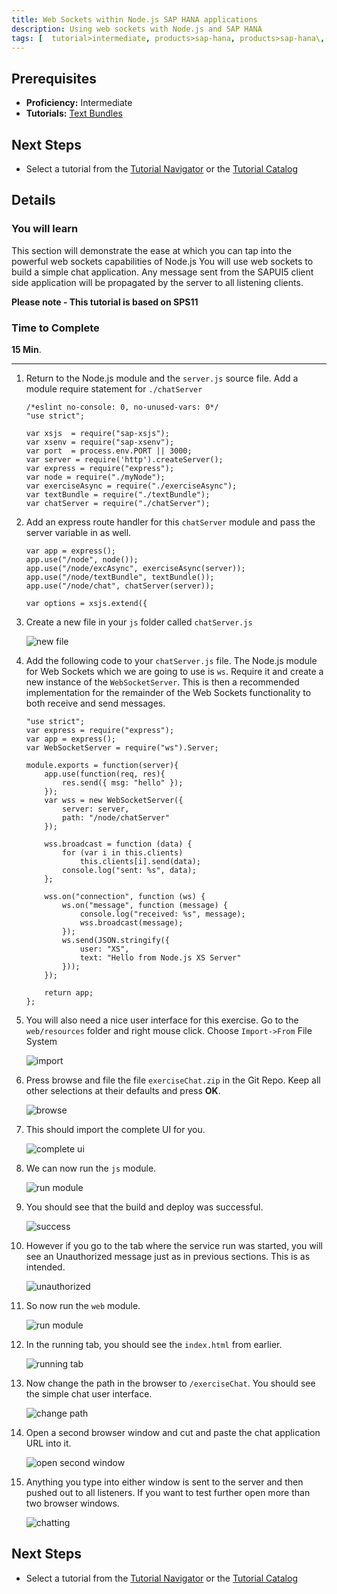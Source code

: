 ```yaml
---
title: Web Sockets within Node.js SAP HANA applications
description: Using web sockets with Node.js and SAP HANA
tags: [  tutorial>intermediate, products>sap-hana, products>sap-hana\,-express-edition ]
---
```

## Prerequisites  
 - **Proficiency:** Intermediate
 - **Tutorials:** [Text Bundles](http://www.sap.com/developer/tutorials/xsa-node-text.html)

## Next Steps
 - Select a tutorial from the [Tutorial Navigator](http://www.sap.com/developer/tutorial-navigator.html) or the [Tutorial Catalog](http://www.sap.com/developer/tutorials.html)

## Details
### You will learn  
This section will demonstrate the ease at which you can tap into the powerful web sockets capabilities of Node.js You will use web sockets to build a simple chat application. Any message sent from the SAPUI5 client side application will be propagated by the server to all listening clients.

**Please note - This tutorial is based on SPS11**

### Time to Complete
**15 Min**.

---

1. Return to the Node.js module and the `server.js` source file. Add a module require statement for `./chatServer`

	```
	/*eslint no-console: 0, no-unused-vars: 0*/	"use strict";	var xsjs  = require("sap-xsjs");	var xsenv = require("sap-xsenv");	var port  = process.env.PORT || 3000;	var server = require('http').createServer();	var express = require("express");	var node = require("./myNode");	var exerciseAsync = require("./exerciseAsync");	var textBundle = require("./textBundle");	var chatServer = require("./chatServer");
	```

2. Add an express route handler for this `chatServer` module and pass the server variable in as well.  

	```
	var app = express();	app.use("/node", node());	app.use("/node/excAsync", exerciseAsync(server));	app.use("/node/textBundle", textBundle());	app.use("/node/chat", chatServer(server));	var options = xsjs.extend({
	```

3. Create a new file in your `js` folder called `chatServer.js`

	![new file](3.png)

4. Add the following code to your `chatServer.js` file. The Node.js module for Web Sockets which we are going to use is `ws`. Require it and create a new instance of the `WebSocketServer`. This is then a recommended implementation for the remainder of the Web Sockets functionality to both receive and send messages.

	```
	"use strict";	var express = require("express");	var app = express();	var WebSocketServer = require("ws").Server;	module.exports = function(server){		app.use(function(req, res){	    	res.send({ msg: "hello" });		});		var wss = new WebSocketServer({			server: server,			path: "/node/chatServer"		});		wss.broadcast = function (data) {	    	for (var i in this.clients)	        	this.clients[i].send(data);	    	console.log("sent: %s", data);		};		wss.on("connection", function (ws) {	    	ws.on("message", function (message) {	        	console.log("received: %s", message);	        	wss.broadcast(message);			});	    	ws.send(JSON.stringify({	        	user: "XS",	        	text: "Hello from Node.js XS Server"	    	}));		});		return app;	};
	```

5. You will also need a nice user interface for this exercise.  Go to the `web/resources` folder and right mouse click. Choose `Import->From` File System

	![import](5.png)

6. Press browse and file the file `exerciseChat.zip` in the Git Repo. Keep all other selections at their defaults and press **OK**.

	![browse](6.png)

7. This should import the complete UI for you.

	![complete ui](7.png)

8. We can now run the `js` module.

	![run module](8.png)

9. You should see that the build and deploy was successful.

	![success](9.png)

10. However if you go to the tab where the service run was started, you will see an Unauthorized message just as in previous sections. This is as intended.

	![unauthorized](10.png)

11. So now run the `web` module.

	![run module](11.png)

12. In the running tab, you should see the `index.html` from earlier.  

	![running tab](12.png)

13. Now change the path in the browser to `/exerciseChat`. You should see the simple chat user interface.  

	![change path](13.png)

14. Open a second browser window and cut and paste the chat application URL into it.

	![open second window](14.png)

15. Anything you type into either window is sent to the server and then pushed out to all listeners. If you want to test further open more than two browser windows.  
	![chatting](15.png)


## Next Steps
 - Select a tutorial from the [Tutorial Navigator](http://www.sap.com/developer/tutorial-navigator.html) or the [Tutorial Catalog](http://www.sap.com/developer/tutorials.html)

